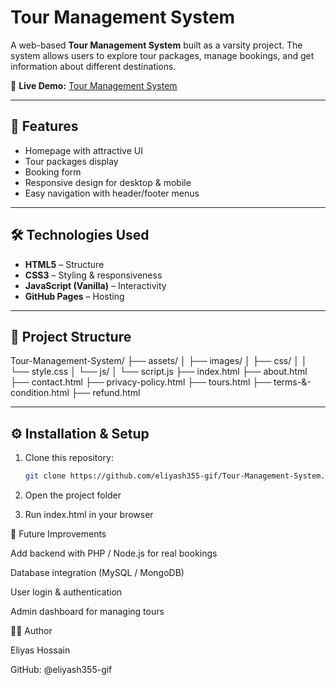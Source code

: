 # Tour Management System  

A web-based **Tour Management System** built as a varsity project. The system allows users to explore tour packages, manage bookings, and get information about different destinations.  

🔗 **Live Demo:** [Tour Management System](https://eliyash355-gif.github.io/Tour-Management-System/index.html)  

---

## 🚀 Features  
- Homepage with attractive UI  
- Tour packages display  
- Booking form  
- Responsive design for desktop & mobile  
- Easy navigation with header/footer menus  

---

## 🛠️ Technologies Used  
- **HTML5** – Structure  
- **CSS3** – Styling & responsiveness  
- **JavaScript (Vanilla)** – Interactivity  
- **GitHub Pages** – Hosting  

---

## 📂 Project Structure
Tour-Management-System/
├── assets/
│ ├── images/
│ ├── css/
│ │ └── style.css
│ └── js/
│ └── script.js
├── index.html
├── about.html
├── contact.html
├── privacy-policy.html
├── tours.html
├── terms-&-condition.html
├── refund.html



---

## ⚙️ Installation & Setup  
1. Clone this repository:  
   ```bash
   git clone https://github.com/eliyash355-gif/Tour-Management-System.git
2. Open the project folder

3. Run index.html in your browser



🎯 Future Improvements

Add backend with PHP / Node.js for real bookings

Database integration (MySQL / MongoDB)

User login & authentication

Admin dashboard for managing tours


👨‍💻 Author

Eliyas Hossain

GitHub: @eliyash355-gif
   

